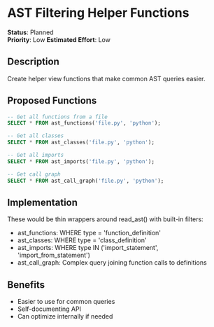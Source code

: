 # AST Filtering Helper Functions

**Status**: Planned  
**Priority**: Low
**Estimated Effort**: Low

## Description
Create helper view functions that make common AST queries easier.

## Proposed Functions
```sql
-- Get all functions from a file
SELECT * FROM ast_functions('file.py', 'python');

-- Get all classes 
SELECT * FROM ast_classes('file.py', 'python');

-- Get all imports
SELECT * FROM ast_imports('file.py', 'python');

-- Get call graph
SELECT * FROM ast_call_graph('file.py', 'python');
```

## Implementation
These would be thin wrappers around read_ast() with built-in filters:
- ast_functions: WHERE type = 'function_definition'
- ast_classes: WHERE type = 'class_definition'  
- ast_imports: WHERE type IN ('import_statement', 'import_from_statement')
- ast_call_graph: Complex query joining function calls to definitions

## Benefits
- Easier to use for common queries
- Self-documenting API
- Can optimize internally if needed